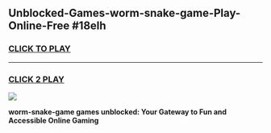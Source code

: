 
## Unblocked-Games-worm-snake-game-Play-Online-Free #18elh
<h3>
<a href="https://us.freeplayer.one?title=worm-snake-game&ref=10M">CLICK TO PLAY</a></h3>
<hr>

<h3>
<a href="https://us.freeplayer.one?title=worm-snake-game&ref=10M">CLICK 2 PLAY</a>
  
</h3>

<a href="https://us.freeplayer.one?title=worm-snake-game&ref=10M"><img src="https://clearcache.store/games.png"></a>


**worm-snake-game games unblocked: Your Gateway to Fun and Accessible Online Gaming**

